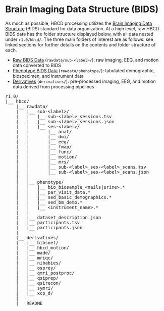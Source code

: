 # Brain Imaging Data Structure (BIDS)
As much as possible, HBCD processing utilizes the [Brain Imaging Data Structure](https://bids-specification.readthedocs.io/en/stable/) (BIDS) standard for data organization. At a high level, raw HBCD BIDS data has the folder structure displayed below, with all data nested under `r1.0/hbcd/`. The three main folders of interest are as follows: see linked sections for further details on the contents and folder structure of each.

- [Raw BIDS Data](rawbids.md) (`rawdata/sub-<label>/`): raw imaging, EEG, and motion data converted to BIDS
- [Phenotype BIDS Data](phenotypes.md) (`rawdata/phenotype/`): tabulated demographic, biospecimen, and instrument data  
- [Derivatives](derivatives.md) (`derivatives/`): pre-processed imaging, EEG, and motion data derived from processing pipelines

<pre class="folder-tree">
r1.0/
|__ hbcd/
    |__ rawdata/ 
    |   |__ sub-<span class="label">&lt;label&gt;</span>/
    |   |   |__ sub-<span class="label">&lt;label&gt;</span>_sessions.tsv
    |   |   |__ sub-<span class="label">&lt;label&gt;</span>_sessions.json
    |   |   |__ ses-<span class="label">&lt;label&gt;</span>/
    |   |       |__ anat/
    |   |       |__ dwi/
    |   |       |__ eeg/
    |   |       |__ fmap/
    |   |       |__ func/
    |   |       |__ motion/
    |   |       |__ mrs/
    |   |       |__ sub-<span class="label">&lt;label&gt;</span>_ses-<span class="label">&lt;label&gt;</span>_scans.tsv
    |   |       |__ sub-<span class="label">&lt;label&gt;</span>_ses-<span class="label">&lt;label&gt;</span>_scans.json
    |   |
    |   |__ phenotype/
    |   |   |__ bio_biosample_<span class="placeholder">&lt;nails|urine&gt;</span>.*
    |   |   |__ par_visit_data.*
    |   |   |__ sed_basic_demographics.*
    |   |   |__ sed_bm_demo.*
    |   |   |__ <span class="placeholder">&lt;instrument_name&gt;</span>.*
    |   |
    |   |__ dataset_description.json
    |   |__ participants.tsv
    |   |__ participants.json 
    |
    |__ derivatives/ 
    |   |__ bibsnet/
    |   |__ hbcd_motion/
    |   |__ made/
    |   |__ mriqc/
    |   |__ nibabies/
    |   |__ osprey/
    |   |__ qmri_postproc/
    |   |__ qsiprep/
    |   |__ qsirecon/
    |   |__ symri/
    |   |__ xcp_d/
    |
    |__ README    
</pre>


